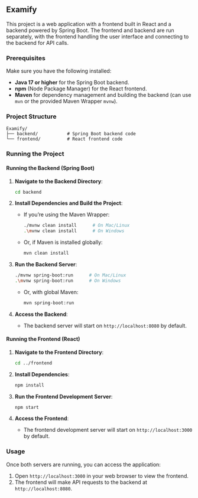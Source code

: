 ## Examify

This project is a web application with a frontend built in React and a backend powered by Spring Boot. The frontend and backend are run separately, with the frontend handling the user interface and connecting to the backend for API calls.


### Prerequisites

Make sure you have the following installed:

- **Java 17 or higher** for the Spring Boot backend.
- **npm** (Node Package Manager) for the React frontend.
- **Maven** for dependency management and building the backend (can use `mvn` or the provided Maven Wrapper `mvnw`).

### Project Structure

```
Examify/
├── backend/           # Spring Boot backend code
└── frontend/          # React frontend code
```

### Running the Project

#### Running the Backend (Spring Boot)

1. **Navigate to the Backend Directory**:
   ```bash
   cd backend
   ```

2. **Install Dependencies and Build the Project**:
   - If you’re using the Maven Wrapper:
     ```bash
     ./mvnw clean install      # On Mac/Linux
     .\mvnw clean install      # On Windows
     ```
   - Or, if Maven is installed globally:
     ```bash
     mvn clean install
     ```

3. **Run the Backend Server**:
   ```bash
   ./mvnw spring-boot:run      # On Mac/Linux
   .\mvnw spring-boot:run      # On Windows
   ```
   - Or, with global Maven:
     ```bash
     mvn spring-boot:run
     ```

4. **Access the Backend**:
   - The backend server will start on `http://localhost:8080` by default.

#### Running the Frontend (React)

1. **Navigate to the Frontend Directory**:
   ```bash
   cd ../frontend
   ```

2. **Install Dependencies**:
   ```bash
   npm install
   ```

3. **Run the Frontend Development Server**:
   ```bash
   npm start
   ```

4. **Access the Frontend**:
   - The frontend development server will start on `http://localhost:3000` by default.

### Usage

Once both servers are running, you can access the application:

1. Open `http://localhost:3000` in your web browser to view the frontend.
2. The frontend will make API requests to the backend at `http://localhost:8080`.
